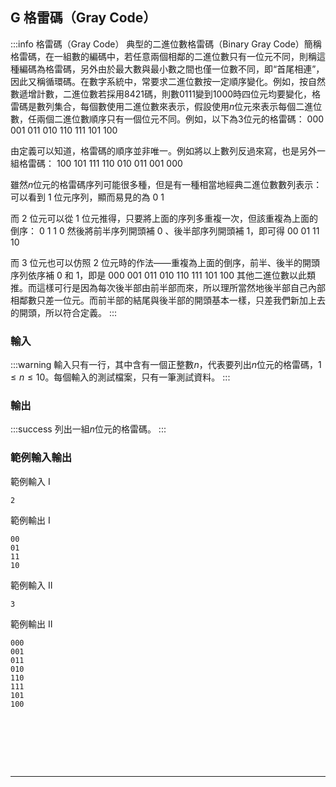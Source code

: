 ## G 格雷碼（Gray Code） 
:::info
格雷碼（Gray Code）
典型的二進位數格雷碼（Binary Gray Code）簡稱格雷碼，在一組數的編碼中，若任意兩個相鄰的二進位數只有一位元不同，則稱這種編碼為格雷碼，另外由於最大數與最小數之間也僅一位數不同，即“首尾相連”，因此又稱循環碼。在數字系統中，常要求二進位數按一定順序變化。例如，按自然數遞增計數，二進位數若採用8421碼，則數0111變到1000時四位元均要變化，格雷碼是數列集合，每個數使用二進位數來表示，假設使用$n$位元來表示每個二進位數，任兩個二進位數順序只有一個位元不同。例如，以下為3位元的格雷碼：
000 001 011 010 110 111 101 100

由定義可以知道，格雷碼的順序並非唯一。例如將以上數列反過來寫，也是另外一組格雷碼：
100 101 111 110 010 011 001 000

雖然$n$位元的格雷碼序列可能很多種，但是有一種相當地經典二進位數數列表示：
可以看到 1 位元序列，顯而易見的為
0
1

而 2 位元可以從 1 位元推得，只要將上面的序列多重複一次，但該重複為上面的倒序：
0
1
1
0
然後將前半序列開頭補 0 、後半部序列開頭補 1，即可得
00
01
11
10

而 3 位元也可以仿照 2 位元時的作法——重複為上面的倒序，前半、後半的開頭序列依序補 0 和 1，即是
000
001
011
010
110
111
101
100
其他二進位數以此類推。而這樣可行是因為每次後半部由前半部而來，所以理所當然地後半部自己內部相鄰數只差一位元。而前半部的結尾與後半部的開頭基本一樣，只差我們新加上去的開頭，所以符合定義。
:::

<!---
LeetCode學演算法 - 0089. Gray Code
https://openhome.cc/Gossip/AlgorithmGossip/GrayCode.htm#Python
--->

### 輸入
:::warning
輸入只有一行，其中含有一個正整數$n$，代表要列出$n$位元的格雷碼，$1 \leq n \leq 10$。每個輸入的測試檔案，只有一筆測試資料。
:::

### 輸出
:::success
列出一組$n$位元的格雷碼。
:::

### 範例輸入輸出
範例輸入 I
```shell=
2
```
範例輸出 I
```shell=
00
01
11
10
```
範例輸入 II
```shell=
3
```

範例輸出 II
```shell=
000
001
011
010
110
111
101
100
```


<!---
:::spoiler 偷看解答
```python=
class Gray:
    def __init__(self, code, isOdd):
        self.code = code
        self.isOdd = isOdd
        
    def lastIndexOf(self, elem):
        return len(self.code) - 1 - self.code[::-1].index(elem)
    
    def next(self):
        i = (len(self.code) if self.isOdd 
                            else self.lastIndexOf(1)) - 1
        return Gray(
            [] if i == -1 \
               else self.code[0:i] + [1 - self.code[i]] + self.code[i + 1:],
               not self.isOdd)
    
    def isEmpty(self):
        return len(self.code) == 0
               
    def __str__(self):
        str1 = ''.join(str(e) for e in self.code)
        return str1
        #return str(self.code) + (' odd' if self.isOdd else ' even')
        
def gray(length):
    def successors(gray):
        nx = gray.next()
        return [] if nx.isEmpty() else [nx] + successors(nx)
            
    init = Gray([0] * length, True)
    return [init] + successors(init)
    
for code in gray(int(input())):
    print(code)

```
:::

--->
<div id="moon"></div>

<style>
#moon {
  width: 80px;
  height: 80px;
  page-break-after: always /*在標籤後換頁*/
}
</style>
---